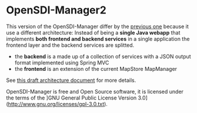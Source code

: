 OpenSDI-Manager2
================

This version of the OpenSDI-Manager differ by the [previous one](https://github.com/geosolutions-it/OpenSDI-Manager) because it use a different architecture: Instead of being a **single Java webapp** that implements **both frontend and backend services** in a single application the frontend layer and the backend services are splitted.

* the **backend** is a made up of a collection of services with a JSON output format implemented using Spring MVC
* the **frontend** is an extension of the current MapStore MapManager

See [this draft architecture document](https://docs.google.com/document/d/1tewEoDLVRZC7j-BHZjqR-ZevTQab8c0RwjJivC64Pd0/edit#) for more details.

OpenSDI-Manager is free and Open Source software, it is licensed under the terms of the ]GNU General Public License Version 3.0](http://www.gnu.org/licenses/gpl-3.0.txt).

